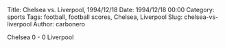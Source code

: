 Title: Chelsea vs. Liverpool, 1994/12/18
Date: 1994/12/18 00:00
Category: sports
Tags: football, football scores, Chelsea, Liverpool
Slug: chelsea-vs-liverpool
Author: carbonero


Chelsea 0 - 0 Liverpool
